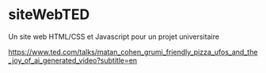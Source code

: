 # siteWebTED
Un site web HTML/CSS et Javascript pour un projet universitaire

https://www.ted.com/talks/matan_cohen_grumi_friendly_pizza_ufos_and_the_joy_of_ai_generated_video?subtitle=en
